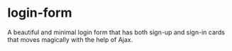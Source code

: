 # login-form
A beautiful and minimal login form that has both sign-up and sign-in cards that moves magically with the help of Ajax.
